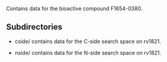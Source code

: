 Contains data for the bioactive compound F1654-0380.

## Subdirectories

- cside/ contains data for the C-side search space on rv1821.

- nside/ contains data for the N-side search space on rv1821.

